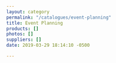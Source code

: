 ```yaml
---
layout: category
permalink: "/catalogues/event-planning"
title: Event Planning
products: []
photos: []
suppliers: []
date: 2019-03-29 18:14:10 -0500

---
```

